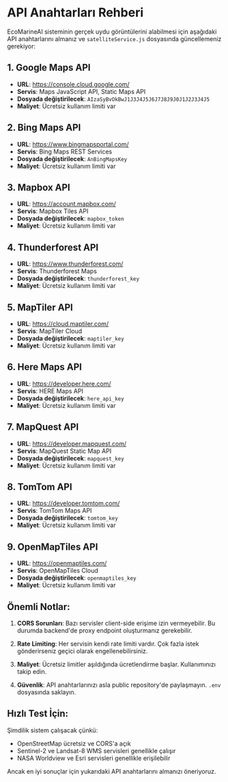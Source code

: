 # API Anahtarları Rehberi

EcoMarineAI sisteminin gerçek uydu görüntülerini alabilmesi için aşağıdaki API anahtarlarını almanız ve `satelliteService.js` dosyasında güncellemeniz gerekiyor:

## 1. Google Maps API
- **URL**: https://console.cloud.google.com/
- **Servis**: Maps JavaScript API, Static Maps API
- **Dosyada değiştirilecek**: `AIzaSyBvOkBwJ1J3J4J5J6J7J8J9J0J1J2J3J4J5`
- **Maliyet**: Ücretsiz kullanım limiti var

## 2. Bing Maps API
- **URL**: https://www.bingmapsportal.com/
- **Servis**: Bing Maps REST Services
- **Dosyada değiştirilecek**: `AnBingMapsKey`
- **Maliyet**: Ücretsiz kullanım limiti var

## 3. Mapbox API
- **URL**: https://account.mapbox.com/
- **Servis**: Mapbox Tiles API
- **Dosyada değiştirilecek**: `mapbox_token`
- **Maliyet**: Ücretsiz kullanım limiti var

## 4. Thunderforest API
- **URL**: https://www.thunderforest.com/
- **Servis**: Thunderforest Maps
- **Dosyada değiştirilecek**: `thunderforest_key`
- **Maliyet**: Ücretsiz kullanım limiti var

## 5. MapTiler API
- **URL**: https://cloud.maptiler.com/
- **Servis**: MapTiler Cloud
- **Dosyada değiştirilecek**: `maptiler_key`
- **Maliyet**: Ücretsiz kullanım limiti var

## 6. Here Maps API
- **URL**: https://developer.here.com/
- **Servis**: HERE Maps API
- **Dosyada değiştirilecek**: `here_api_key`
- **Maliyet**: Ücretsiz kullanım limiti var

## 7. MapQuest API
- **URL**: https://developer.mapquest.com/
- **Servis**: MapQuest Static Map API
- **Dosyada değiştirilecek**: `mapquest_key`
- **Maliyet**: Ücretsiz kullanım limiti var

## 8. TomTom API
- **URL**: https://developer.tomtom.com/
- **Servis**: TomTom Maps API
- **Dosyada değiştirilecek**: `tomtom_key`
- **Maliyet**: Ücretsiz kullanım limiti var

## 9. OpenMapTiles API
- **URL**: https://openmaptiles.com/
- **Servis**: OpenMapTiles Cloud
- **Dosyada değiştirilecek**: `openmaptiles_key`
- **Maliyet**: Ücretsiz kullanım limiti var

## Önemli Notlar:

1. **CORS Sorunları**: Bazı servisler client-side erişime izin vermeyebilir. Bu durumda backend'de proxy endpoint oluşturmanız gerekebilir.

2. **Rate Limiting**: Her servisin kendi rate limiti vardır. Çok fazla istek gönderirseniz geçici olarak engellenebilirsiniz.

3. **Maliyet**: Ücretsiz limitler aşıldığında ücretlendirme başlar. Kullanımınızı takip edin.

4. **Güvenlik**: API anahtarlarınızı asla public repository'de paylaşmayın. `.env` dosyasında saklayın.

## Hızlı Test İçin:

Şimdilik sistem çalışacak çünkü:
- OpenStreetMap ücretsiz ve CORS'a açık
- Sentinel-2 ve Landsat-8 WMS servisleri genellikle çalışır
- NASA Worldview ve Esri servisleri genellikle erişilebilir

Ancak en iyi sonuçlar için yukarıdaki API anahtarlarını almanızı öneriyoruz.

